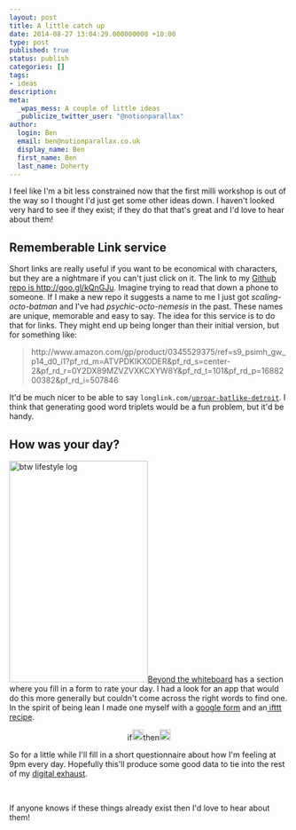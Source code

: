 ```yaml
---
layout: post
title: A little catch up
date: 2014-08-27 13:04:29.000000000 +10:00
type: post
published: true
status: publish
categories: []
tags:
- ideas
description:
meta:
  _wpas_mess: A couple of little ideas
  _publicize_twitter_user: "@notionparallax"
author:
  login: Ben
  email: ben@notionparallax.co.uk
  display_name: Ben
  first_name: Ben
  last_name: Doherty
---
```

<p>I feel like I'm a bit less constrained now that the first milli workshop is out of the way so I thought I'd just get some other ideas down. I haven't looked very hard to see if they exist; if they do that that's great and I'd love to hear about them!</p>
<h2>Rememberable Link service</h2>
<p>Short links are really useful if you want to be economical with characters, but they are a nightmare if you can't just click on it. The link to my <a href="http://goo.gl/kQnGJu">Github repo is http://goo.gl/kQnGJu</a>. Imagine trying to read that down a phone to someone. If I make a new repo it suggests a name to me I just got <em>scaling-octo-batman</em> and I've had <em>psychic-octo-nemesis</em> in the past. These names are unique, memorable and easy to say. The idea for this service is to do that for links. They might end up being longer than their initial version, but for something like:</p>
<blockquote><p>http://www.amazon.com/gp/product/0345529375/ref=s9_psimh_gw_p14_d0_i1?pf_rd_m=ATVPDKIKX0DER&amp;pf_rd_s=center-2&amp;pf_rd_r=0Y2DX89MZVZVXKCXYW8Y&amp;pf_rd_t=101&amp;pf_rd_p=1688200382&amp;pf_rd_i=507846</p></blockquote>
<p>It'd be much nicer to be able to say <code>longlink.com/<a href="http://listofrandomwords.com/index.cfm?blist">uproar-batlike-detroit</a></code>. I think that generating good word triplets would be a fun problem, but it'd be handy.</p>
<h2>How was your day?</h2>
<p><img class="alignright wp-image-1691" src="{{ site.baseurl }}/assets/btw-lifestyle-log.png" alt="btw lifestyle log" width="250" height="399" /><a href="http://beyondthewhiteboard.com/">Beyond the whiteboard</a> has a section where you fill in a form to rate your day. I had a look for an app that would do this more generally but couldn't come across the right words to find one. In the spirit of being lean I made one myself with a <a href="https://docs.google.com/forms/d/1l9UFfugBw7WojZvm2CWxJ_2enJ9fxV9ABbZeIv3KYNw/viewform?usp=send_form">google form</a> and an<a href="https://ifttt.com"> ifttt recipe</a>.</p>
<p style="text-align: center;">if<img src="{{ site.baseurl }}/assets/medium.png" alt="Date &amp; Time" width="20" height="20" />then<img src="{{ site.baseurl }}/assets/medium.png" alt="Gmail" width="20" height="20" /></p>
<p style="text-align: left;">
<p>So for a little while I'll fill in a short questionnaire about how I'm feeling at 9pm every day. Hopefully this'll produce some good data to tie into the rest of my <a href="https://twitter.com/benlifestats">digital exhaust</a>.</p>
<p>&nbsp;</p>
<p>If anyone knows if these things already exist then I'd love to hear about them!</p>
